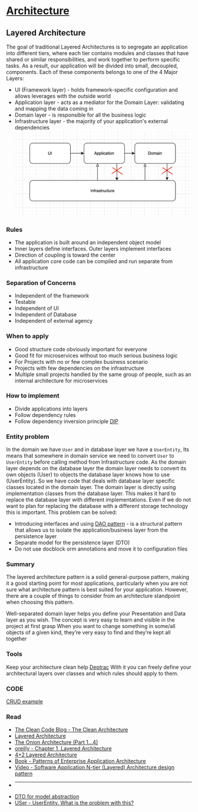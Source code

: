 # [Architecture](README.md)

## Layered Architecture
The goal of traditional Layered Architectures is to segregate an application into different tiers, where each tier contains modules and classes that have shared or similar responsibilities, and work together to perform specific tasks.
As a result, our application will be divided into small, decoupled, components. Each of these components belongs to one of the 4 Major Layers:
* UI (Framework layer) - holds framework-specific configuration and allows leverages with the outside world
* Application layer - acts as a mediator for the Domain Layer: validating and mapping the data coming in
* Domain layer - is responsible for all the business logic
* Infrastructure layer - the majority of your application's external dependencies
![8.png](docs/8.png)

### Rules
* The application is built around an independent object model
* Inner layers define interfaces. Outer layers implement interfaces
* Direction of coupling is toward the center
* All application core code can be compiled and run separate from infrastructure

### Separation of Concerns
* Independent of the framework
* Testable
* Independent of UI
* Independent of Database
* Independent of external agency

### When to apply
* Good structure code obviously important for everyone
* Good fit for microservices without too much serious business logic
* For Projects with no or few complex business scenario
* Projects with few dependencies on the infrastructure
* Multiple small projects handled by the same group of people, such as an internal architecture for microservices

### How to implement
* Divide applications into layers
* Follow dependency rules
* Follow dependency inversion principle [DIP](dip.md)

### Entity problem
In the domain we have `User` and in database layer we have a `UserEntity`, Its means that somewhere in domain service we need to convert `User` to `UserEntity` before calling method from Infrastructure code.
As the domain layer depends on the database layer the domain layer needs to convert its own objects (User) to objects the database layer knows how to use (UserEntity). So we have code that deals with database layer specific classes located in the domain layer.
The domain layer is directly using implementation classes from the database layer. This makes it hard to replace the database layer with different implementations. Even if we do not want to plan for replacing the database with a different storage technology this is important.
This problem can be solved:
* Introducing interfaces and using [DAO pattern](https://www.tutorialspoint.com/design_pattern/data_access_object_pattern.htm) - is a structural pattern that allows us to isolate the application/business layer from the persistence layer
* Separate model for the persistence layer (DTO)
* Do not use docblock orm annotations and move it to configuration files

### Summary
The layered architecture pattern is a solid general-purpose pattern, making it a good starting point for most applications, particularly when you are not sure what architecture pattern is best suited for your application. However, there are a couple of things to consider from an architecture standpoint when choosing this pattern.

Well-separated domain layer helps you define your Presentation and Data layer as you wish. The concept is very easy to learn and visible in the project at first grasp
When you want to change something in some/all objects of a given kind, they’re very easy to find and they’re kept all together

### Tools
Keep your architecture clean help [Deptrac](https://qossmic.github.io/deptrac/) With it you can freely define your architectural layers over classes and which rules should apply to them.

### CODE 
[CRUD example](https://github.com/dykyi-roman/CRUD)

### Read
* [The Clean Code Blog - The Clean Architecture](https://blog.cleancoder.com/uncle-bob/2012/08/13/the-clean-architecture.html)
* [Layered Architecture](https://herbertograca.com/2017/08/03/layered-architecture/)
* [The Onion Architecture (Part 1...4)](https://jeffreypalermo.com/2008/07/the-onion-architecture-part-1/)
* [oreilly - Chapter 1. Layered Architecture](https://www.oreilly.com/library/view/software-architecture-patterns/9781491971437/ch01.html)
* [4+2 Layered Architecture](https://medium.com/@nogueira.cc/4-2-layered-architecture-313329082989)
* [Book - Patterns of Enterprise Application Architecture ](https://www.amazon.com/-/en/dp/0321127420)
* [Video - Software Application N-tier (Layered) Architecture design pattern](https://www.youtube.com/watch?app=desktop&v=V4RDMV0L-JM)
* ---
* [DTO for model abstraction](https://bitrock.it/blog/from-layered-to-hexagonal-architecture-hands-on.html)
* [USer - UserEntity. What is the problem with this?](https://www.mscharhag.com/architecture/layer-onion-hexagonal-architecture)
